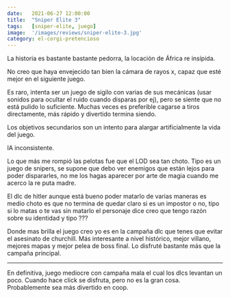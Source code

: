 ```yaml
---
date:   2021-06-27 12:00:00
title:  "Sniper Elite 3"
tags:   [sniper-elite, juego]
image:  '/images/reviews/sniper-elite-3.jpg'
category: el-corgi-pretencioso
---
```

La historia es bastante bastante pedorra, la locación de África re insípida.

No creo que haya envejecido tan bien la cámara de rayos x, capaz que esté mejor en el siguiente juego.

Es raro, intenta ser un juego de sigilo con varias de sus mecánicas (usar sonidos para ocultar el ruido cuando disparas por ej), pero se siente que no está pulido lo suficiente. Muchas veces es preferible cagarse a tiros directamente, más rápido y divertido termina siendo.

Los objetivos secundarios son un intento para alargar artificialmente la vida del juego.

IA inconsistente.

Lo que más me rompió las pelotas fue que el LOD sea tan choto. Tipo es un juego de snipers, se supone que debo ver enemigos que están lejos para poder dispararles, no me los hagas aparecer por arte de magia cuando me acerco la re puta madre.

El dlc de hitler aunque está bueno poder matarlo de varias maneras es medio choto es que no termina de quedar claro si es un impostor o no, tipo si lo matas o te vas sin matarlo el personaje dice creo que tengo razón sobre su identidad y tipo ???

Donde mas brilla el juego creo yo es en la campaña dlc que tenes que evitar el asesinato de churchill. Más interesante a nivel histórico, mejor villano, mejores mapas y mejor pelea de boss final. Lo disfruté bastante más que la campaña principal.

<hr>

En definitiva, juego mediocre con campaña mala el cual los dlcs levantan un poco. Cuando hace click se disfruta, pero no es la gran cosa. Probablemente sea más divertido en coop.
